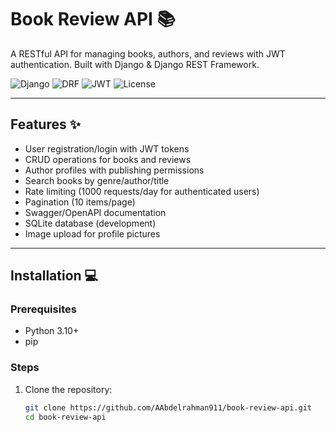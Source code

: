 # Book Review API 📚

A RESTful API for managing books, authors, and reviews with JWT authentication. Built with Django & Django REST Framework.

![Django](https://img.shields.io/badge/Django-5.1.5-092E20?logo=django)
![DRF](https://img.shields.io/badge/DRF-3.15.2-red)
![JWT](https://img.shields.io/badge/JWT-Auth-blue)
![License](https://img.shields.io/badge/License-MIT-green)

---

## Features ✨
- User registration/login with JWT tokens
- CRUD operations for books and reviews
- Author profiles with publishing permissions
- Search books by genre/author/title
- Rate limiting (1000 requests/day for authenticated users)
- Pagination (10 items/page)
- Swagger/OpenAPI documentation
- SQLite database (development)
- Image upload for profile pictures

---

## Installation 💻

### Prerequisites
- Python 3.10+
- pip

### Steps
1. Clone the repository:
   ```bash
   git clone https://github.com/AAbdelrahman911/book-review-api.git
   cd book-review-api